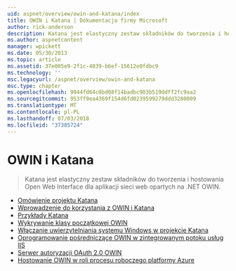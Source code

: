 ```yaml
---
uid: aspnet/overview/owin-and-katana/index
title: OWIN i Katana | Dokumentacja firmy Microsoft
author: rick-anderson
description: Katana jest elastyczny zestaw składników do tworzenia i hostowania Open Web Interface dla aplikacji sieci web opartych na .NET OWIN.
ms.author: aspnetcontent
manager: wpickett
ms.date: 05/30/2013
ms.topic: article
ms.assetid: 37e005e9-2f1c-4039-b6ef-15612e0fdbc9
ms.technology: ''
msc.legacyurl: /aspnet/overview/owin-and-katana
msc.type: chapter
ms.openlocfilehash: 9944fd64c0bd08f14badbc903b519ddff2fc9aa2
ms.sourcegitcommit: 953ff9ea4369f154d6fd0239599279ddd3280009
ms.translationtype: MT
ms.contentlocale: pl-PL
ms.lasthandoff: 07/03/2018
ms.locfileid: "37385724"
---
```

<a name="owin-and-katana"></a>OWIN i Katana
====================
> Katana jest elastyczny zestaw składników do tworzenia i hostowania Open Web Interface dla aplikacji sieci web opartych na .NET OWIN.


- [Omówienie projektu Katana](an-overview-of-project-katana.md)
- [Wprowadzenie do korzystania z OWIN i Katana](getting-started-with-owin-and-katana.md)
- [Przykłady Katana](katana-samples.md)
- [Wykrywanie klasy początkowej OWIN](owin-startup-class-detection.md)
- [Włączanie uwierzytelniania systemu Windows w projekcie Katana](enabling-windows-authentication-in-katana.md)
- [Oprogramowanie pośredniczące OWIN w zintegrowanym potoku usług IIS](owin-middleware-in-the-iis-integrated-pipeline.md)
- [Serwer autoryzacji OAuth 2.0 OWIN](owin-oauth-20-authorization-server.md)
- [Hostowanie OWIN w roli procesu roboczego platformy Azure](host-owin-in-an-azure-worker-role.md)
